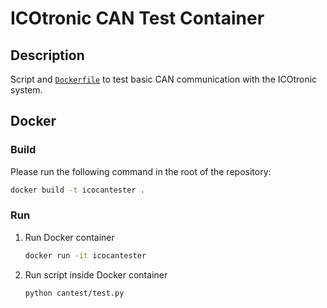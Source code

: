 # ICOtronic CAN Test Container

## Description

Script and [`Dockerfile`](Dockerfile) to test basic CAN communication with the ICOtronic system.

## Docker

### Build

Please run the following command in the root of the repository:

```sh
docker build -t icocantester .
```

### Run

1. Run Docker container

   ```sh
   docker run -it icocantester
   ```

2. Run script inside Docker container

   ```sh
   python cantest/test.py
   ```
